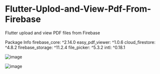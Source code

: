 # Flutter-Uplod-and-View-Pdf-From-Firebase
Flutter upload and view PDF files from Firebase  

Package Info
  firebase_core: ^2.14.0
  easy_pdf_viewer: ^1.0.6
  cloud_firestore: ^4.8.2
  firebase_storage: ^11.2.4
  file_picker: ^5.3.2
  intl: ^0.18.1

![image](https://github.com/janberkaltay/Flutter-Uplod-and-View-Pdf-From-Firebase/assets/99503700/fe4d3e92-8148-43af-b58e-8f3b4e53994d)

![image](https://github.com/janberkaltay/Flutter-Uplod-and-View-Pdf-From-Firebase/assets/99503700/ee0755e7-dc9b-4a78-81d2-c14407968fe6)

